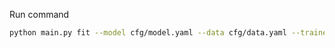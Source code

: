 Run command
```bash
python main.py fit --model cfg/model.yaml --data cfg/data.yaml --trainer cfg/trainer.yaml
```

